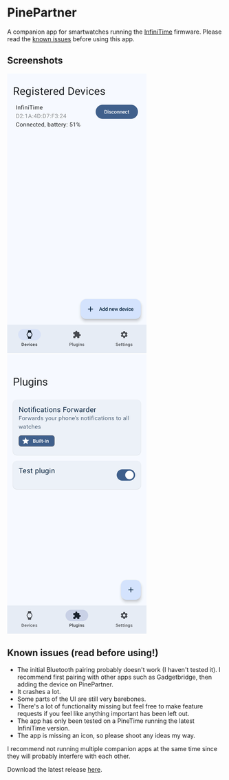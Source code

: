 # PinePartner

A companion app for smartwatches running the [InfiniTime](https://github.com/InfiniTimeOrg/InfiniTime) firmware. Please read the [known issues](#known-issues-read-before-using) before using this app.

## Screenshots

![](https://raw.githubusercontent.com/pipe01/PinePartner/master/screenshots/devices.png) ![](https://raw.githubusercontent.com/pipe01/PinePartner/master/screenshots/plugins.png)

## Known issues (read before using!)

* The initial Bluetooth pairing probably doesn't work (I haven't tested it). I recommend first pairing with other apps such as Gadgetbridge, then adding the device on PinePartner.
* It crashes a lot.
* Some parts of the UI are still very barebones.
* There's a lot of functionality missing but feel free to make feature requests if you feel like anything important has been left out.
* The app has only been tested on a PineTime running the latest InfiniTime version.
* The app is missing an icon, so please shoot any ideas my way.

I recommend not running multiple companion apps at the same time since they will probably interfere with each other.

Download the latest release [here](https://github.com/pipe01/PinePartner/releases/download/v0.0.1/PinePartner-0.0.1.apk).
